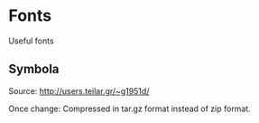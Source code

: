 # Fonts

Useful fonts

## Symbola

Source: http://users.teilar.gr/~g1951d/

Once change: Compressed in tar.gz format instead of zip format.
